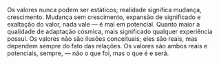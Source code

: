 ﻿Os valores nunca podem ser estáticos; realidade significa mudança, crescimento. Mudança sem crescimento, expansão de significado e exaltação do valor, nada vale — é mal em potencial. Quanto maior a qualidade de adaptação cósmica, mais significado qualquer experiência possui. Os valores não são ilusões conceituais; eles são reais, mas dependem sempre do fato das relações. Os valores são ambos reais e potenciais, sempre, — não o que foi, mas o que é e será.